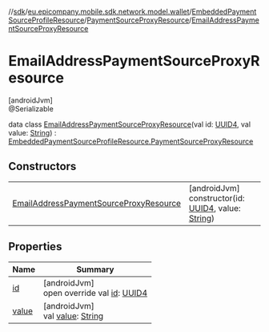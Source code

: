 //[sdk](../../../../../index.md)/[eu.epicompany.mobile.sdk.network.model.wallet](../../../index.md)/[EmbeddedPaymentSourceProfileResource](../../index.md)/[PaymentSourceProxyResource](../index.md)/[EmailAddressPaymentSourceProxyResource](index.md)

# EmailAddressPaymentSourceProxyResource

[androidJvm]\
@Serializable

data class [EmailAddressPaymentSourceProxyResource](index.md)(val id: [UUID4](../../../../eu.epicompany.mobile.android.datatypes/index.md#229649042%2FClasslikes%2F462465411), val value: [String](https://kotlinlang.org/api/latest/jvm/stdlib/kotlin/-string/index.html)) : [EmbeddedPaymentSourceProfileResource.PaymentSourceProxyResource](../index.md)

## Constructors

| | |
|---|---|
| [EmailAddressPaymentSourceProxyResource](-email-address-payment-source-proxy-resource.md) | [androidJvm]<br>constructor(id: [UUID4](../../../../eu.epicompany.mobile.android.datatypes/index.md#229649042%2FClasslikes%2F462465411), value: [String](https://kotlinlang.org/api/latest/jvm/stdlib/kotlin/-string/index.html)) |

## Properties

| Name | Summary |
|---|---|
| [id](id.md) | [androidJvm]<br>open override val [id](id.md): [UUID4](../../../../eu.epicompany.mobile.android.datatypes/index.md#229649042%2FClasslikes%2F462465411) |
| [value](value.md) | [androidJvm]<br>val [value](value.md): [String](https://kotlinlang.org/api/latest/jvm/stdlib/kotlin/-string/index.html) |
